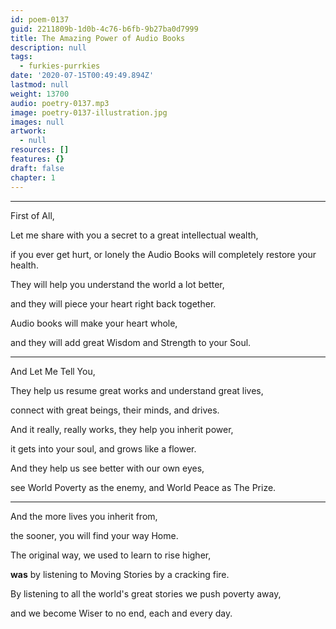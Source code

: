 ```yaml
---
id: poem-0137
guid: 2211809b-1d0b-4c76-b6fb-9b27ba0d7999
title: The Amazing Power of Audio Books
description: null
tags:
  - furkies-purrkies
date: '2020-07-15T00:49:49.894Z'
lastmod: null
weight: 13700
audio: poetry-0137.mp3
image: poetry-0137-illustration.jpg
images: null
artwork:
  - null
resources: []
features: {}
draft: false
chapter: 1
---
```


---

First of All,

Let me share with you a secret to a great intellectual wealth,

if you ever get hurt, or lonely the Audio Books will completely restore your health.

They will help you understand the world a lot better,

and they will piece your heart right back together.

Audio books will make your heart whole,

and they will add great Wisdom and Strength to your Soul.

---

And Let Me Tell You,

They help us resume great works and understand great lives,

connect with great beings, their minds, and drives.

And it really, really works, they help you inherit power,

it gets into your soul, and grows like a flower.

And they help us see better with our own eyes,

see World Poverty as the enemy, and World Peace as The Prize.

---

And the more lives you inherit from,

the sooner, you will find your way Home.

The original way, we used to learn to rise higher,

**was** by listening to Moving Stories by a cracking fire.

By listening to all the world's great stories we push poverty away,

and we become Wiser to no end, each and every day.

